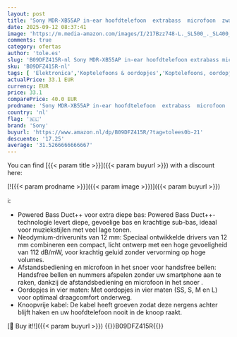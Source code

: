 ```yaml
---
layout: post
title: 'Sony MDR-XB55AP in-ear hoofdtelefoon  extrabass  microfoon  zwart'
date: 2025-09-12 08:37:41
image: 'https://m.media-amazon.com/images/I/217Bzz748-L._SL500_._SL400_.jpg'
comments: true
category: ofertas
author: 'tole.es'
slug: 'B09DFZ415R-nl Sony MDR-XB55AP in-ear hoofdtelefoon extrabass microfoon...'
sku: 'B09DFZ415R-nl'
tags: [ 'Elektronica','Koptelefoons & oordopjes','Koptelefoons, oordopjes & accessoires','Oordopjes','sony','🇳🇱', ]
actualPrice: 33.1 EUR
currency: EUR
price: 33.1
comparePrice: 40.0 EUR
prodname: 'Sony MDR-XB55AP in-ear hoofdtelefoon  extrabass  microfoon  zwart'
country: 'nl'
flag: '🇳🇱'
brand: 'Sony'
buyurl: 'https://www.amazon.nl/dp/B09DFZ415R/?tag=tolees0b-21'
descuento: '17.25'
average: '31.5266666666667'
---
```


You can find [{{< param title >}}]({{< param buyurl >}}) with a discount here:

[![{{< param prodname >}}]({{< param image >}})]({{< param buyurl >}})

ℹ️:

- Powered Bass Duct++ voor extra diepe bas: Powered Bass Duct++-technologie levert diepe, gevoelige bas en krachtige sub-bas, ideaal voor muziekstijlen met veel lage tonen.
- Neodymium-driverunits van 12 mm: Speciaal ontwikkelde drivers van 12 mm combineren een compact, licht ontwerp met een hoge gevoeligheid van 112 dB/mW, voor krachtig geluid zonder vervorming op hoge volumes.
- Afstandsbediening en microfoon in het snoer voor handsfree bellen: Handsfree bellen en nummers afspelen zonder uw smartphone aan te raken, dankzij de afstandsbediening en microfoon in het snoer .
- Oordopjes in vier maten: Met oordopjes in vier maten (SS, S, M en L) voor optimaal draagcomfort onderweg.
- Knoopvrije kabel: De kabel heeft groeven zodat deze nergens achter blijft haken en uw hoofdtelefoon nooit in de knoop raakt.

[🛒 Buy it!!]({{< param buyurl >}})
{{<world>}}B09DFZ415R{{</world>}}
